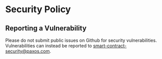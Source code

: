 # Security Policy

## Reporting a Vulnerability

Please do not submit public issues on Github for security vulnerabilities.  Vulnerabilities can instead be reported to smart-contract-security@paxos.com.
